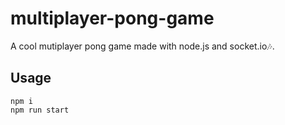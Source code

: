 # multiplayer-pong-game
A cool mutiplayer pong game made with node.js and socket.io🎶.

## Usage
```
npm i
npm run start
```
